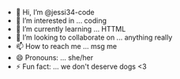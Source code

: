 - 👋 Hi, I’m @jessi34-code
- 👀 I’m interested in ... coding 
- 🌱 I’m currently learning ... HTTML 
- 💞️ I’m looking to collaborate on ... anything really
- 📫 How to reach me ... msg me 
- 😄 Pronouns: ... she/her 
- ⚡ Fun fact: ... we don't deserve dogs <3 

<!---
jessi34-code/jessi34-code is a ✨ special ✨ repository because its `README.md` (this file) appears on your GitHub profile.
You can click the Preview link to take a look at your changes.
--->
